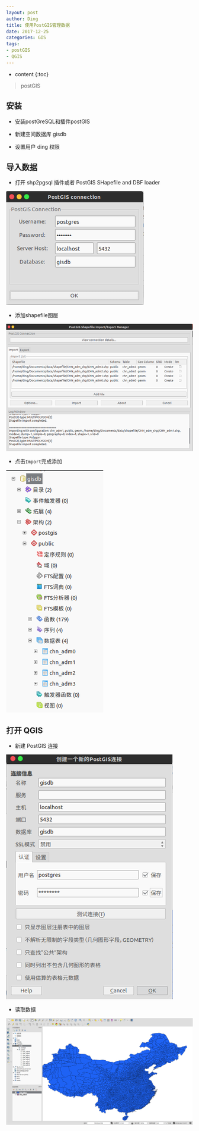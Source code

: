 ```yaml
---
layout: post
author: Ding
title: 使用PostGIS管理数据
date: 2017-12-25
categories: GIS
tags:
- postGIS
- QGIS
---
```


* content
{:toc}

> postGIS






## 安装

+ 安装postGreSQL和插件postGIS


+ 新建空间数据库 gisdb
+ 设置用户 ding 权限


## 导入数据

+ 打开 shp2pgsql 插件或者 PostGIS SHapefile and DBF loader

![shp2pgsql_connect](images/postgis/shp2pgsql_connect.png)

+ 添加shapefile图层

![shp2pgsql](images/postgis/shp2pgsql.png)

+ 点击`Import`完成添加

![pgadmin](images/postgis/show_in_pgadmin.png)

## 打开 QGIS

+ 新建 PostGIS 连接

![qgis_connect](images/postgis/qgis_connect.png)

+ 读取数据

![show_data](images/postgis/show_data.png)
